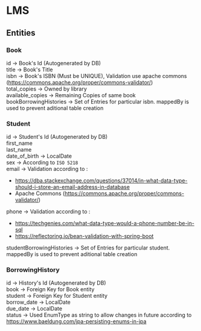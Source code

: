 # LMS
## Entities
### Book
id -> Book's Id (Autogenerated by DB)\
title -> Book's Title\
isbn -> Book's ISBN (Must be UNIQUE), Validation use apache commons (https://commons.apache.org/proper/commons-validator/)\
total_copies -> Owned by library\
available_copies -> Remaining Copies of same book\
bookBorrowingHistories -> Set of Entries for particular isbn. mappedBy is used to prevent aditional table creation

### Student
id -> Student's Id (Autogenerated by DB)\
first_name\
last_name\
date_of_birth -> LocalDate\
sex -> According to `ISO 5218`\
email -> Validation according to : 
 - https://dba.stackexchange.com/questions/37014/in-what-data-type-should-i-store-an-email-address-in-database
 - Apache Commons (https://commons.apache.org/proper/commons-validator/)

phone -> Validation according to : 
 - https://techgenies.com/what-data-type-would-a-phone-number-be-in-sql
 - https://reflectoring.io/bean-validation-with-spring-boot

studentBorrowingHistories -> Set of Entries for particular student. mappedBy is used to prevent aditional table creation

### BorrowingHistory
id -> History's Id (Autogenerated by DB)\
book -> Foreign Key for Book entity\
student -> Foreign Key for Student entity\
borrow_date -> LocalDate\
due_date -> LocalDate\
status -> Used EnumType as string to allow changes in future according to https://www.baeldung.com/jpa-persisting-enums-in-jpa